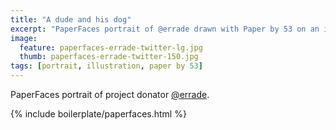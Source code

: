```yaml
---
title: "A dude and his dog"
excerpt: "PaperFaces portrait of @errade drawn with Paper by 53 on an iPad."
image: 
  feature: paperfaces-errade-twitter-lg.jpg
  thumb: paperfaces-errade-twitter-150.jpg
tags: [portrait, illustration, paper by 53]
---
```


PaperFaces portrait of project donator [@errade](http://twitter.com/errade).

{% include boilerplate/paperfaces.html %}